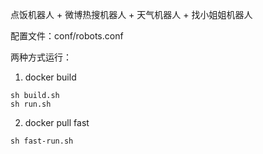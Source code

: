 点饭机器人 + 微博热搜机器人 + 天气机器人 + 找小姐姐机器人

配置文件：conf/robots.conf

两种方式运行：

1. docker build
```
sh build.sh
sh run.sh
```

2. docker pull fast
```
sh fast-run.sh
```
